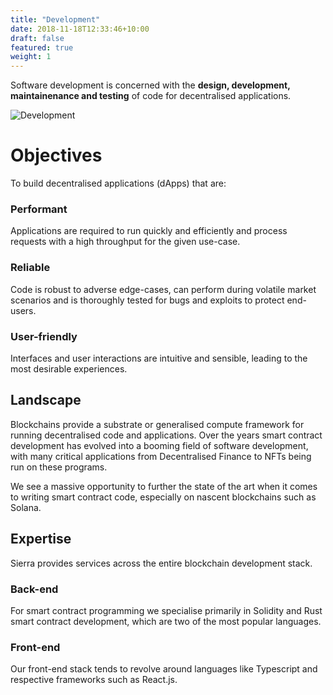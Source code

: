 ```yaml
---
title: "Development"
date: 2018-11-18T12:33:46+10:00
draft: false
featured: true
weight: 1
---
```


Software development is concerned with the **design, development, maintainenance and testing** of code for decentralised applications.

![Development](/images/page_images/development.jpeg)

# Objectives 

To build decentralised applications (dApps) that are:

### Performant

Applications are required to run quickly and efficiently and process requests with a high throughput for the given use-case.

### Reliable

Code is robust to adverse edge-cases, can perform during volatile market scenarios and is thoroughly tested for bugs and exploits to protect end-users.
### User-friendly

Interfaces and user interactions are intuitive and sensible, leading to the most desirable experiences.

## Landscape

Blockchains provide a substrate or generalised compute framework for running decentralised code and applications. Over the years smart contract development has evolved into a booming field of software development, with many critical applications from Decentralised Finance to NFTs being run on these programs.

We see a massive opportunity to further the state of the art when it comes to writing smart contract code, especially on nascent blockchains such as Solana.

## Expertise

Sierra provides services across the entire blockchain development stack. 

### Back-end

For smart contract programming we specialise primarily in Solidity and Rust smart contract development, which are two of the most popular languages. 

### Front-end

Our front-end stack tends to revolve around languages like Typescript and respective frameworks such as React.js.